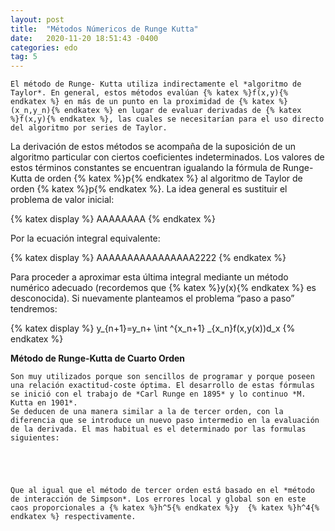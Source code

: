 ```yaml
---
layout: post
title:  "Métodos Númericos de Runge Kutta"
date:   2020-11-20 18:51:43 -0400
categories: edo
tag: 5
---
```


	El método de Runge- Kutta utiliza indirectamente el *algoritmo de Taylor*. En general, estos métodos evalúan {% katex %}f(x,y){% endkatex %} en más de un punto en la proximidad de {% katex %}(x_n,y_n){% endkatex %} en lugar de evaluar derivadas de {% katex %}f(x,y){% endkatex %}, las cuales se necesitarían para el uso directo del algoritmo por series de Taylor.


La derivación de estos métodos se acompaña de la suposición de un algoritmo particular con ciertos coeficientes indeterminados. Los valores de estos términos constantes se encuentran igualando la fórmula de Runge-Kutta de orden {% katex %}p{% endkatex %} al algoritmo de Taylor de orden {% katex %}p{% endkatex %}. La idea general es sustituir el problema de valor inicial: 

{% katex display %}
	AAAAAAAA
{% endkatex %}

Por la ecuación integral equivalente:

{% katex display %}
	AAAAAAAAAAAAAAAA2222
{% endkatex %}

Para proceder a aproximar esta última integral mediante un método numérico adecuado (recordemos que {% katex %}y(x){% endkatex %} es desconocida). Si nuevamente planteamos el problema “paso a paso” tendremos: 

{% katex display %}
	y_{n+1}=y_n+ \int ^{x_n+1} _{x_n}f(x,y(x))d_x
{% endkatex %}

**Método de Runge-Kutta de Cuarto Orden**

	Son muy utilizados porque son sencillos de programar y porque poseen una relación exactitud-coste óptima. El desarrollo de estas fórmulas se inició con el trabajo de *Carl Runge en 1895* y lo continuo *M. Kutta en 1901*. 
	Se deducen de una manera similar a la de tercer orden, con la diferencia que se introduce un nuevo paso intermedio en la evaluación de la derivada. El mas habitual es el determinado por las formulas siguientes: 





	Que al igual que el método de tercer orden está basado en el *método de interacción de Simpson*. Los errores local y global son en este caos proporcionales a {% katex %}h^5{% endkatex %}y  {% katex %}h^4{% endkatex %} respectivamente. 
